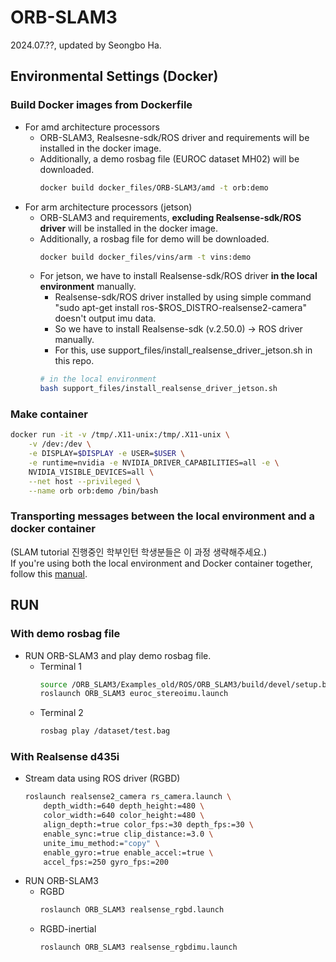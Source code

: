 # ORB-SLAM3
2024.07.??, updated by Seongbo Ha.

## Environmental Settings (Docker)
### Build Docker images from Dockerfile
- For amd architecture processors
    - ORB-SLAM3, Realsesne-sdk/ROS driver and requirements will be installed in the docker image.
    - Additionally, a demo rosbag file (EUROC dataset MH02) will be downloaded.
        ```bash
        docker build docker_files/ORB-SLAM3/amd -t orb:demo
        ```
- For arm architecture processors (jetson)
    - ORB-SLAM3 and requirements, **excluding Realsense-sdk/ROS driver** will be installed in the docker image.
    - Additionally, a rosbag file for demo will be downloaded.
        ```bash
        docker build docker_files/vins/arm -t vins:demo
        ```
    - For jetson, we have to install Realsense-sdk/ROS driver **in the local environment** manually.
        - Realsense-sdk/ROS driver installed by using simple command "sudo apt-get install ros-$ROS_DISTRO-realsense2-camera" doesn't output imu data.
        - So we have to install Realsense-sdk (v.2.50.0) -> ROS driver manually.
        - For this, use support_files/install_realsense_driver_jetson.sh in this repo.
        ```bash
        # in the local environment
        bash support_files/install_realsense_driver_jetson.sh
        ```

### Make container
```bash
docker run -it -v /tmp/.X11-unix:/tmp/.X11-unix \
    -v /dev:/dev \
    -e DISPLAY=$DISPLAY -e USER=$USER \
    -e runtime=nvidia -e NVIDIA_DRIVER_CAPABILITIES=all -e \
    NVIDIA_VISIBLE_DEVICES=all \
    --net host --privileged \
    --name orb orb:demo /bin/bash
```

### Transporting messages between the local environment and a docker container
(SLAM tutorial 진행중인 학부인턴 학생분들은 이 과정 생략해주세요.)<br>
If you're using both the local environment and Docker container together, follow this [manual](https://github.com/Lab-of-AI-and-Robotics/Lair_Code_Implementation_Manual/blob/main/manual/ROS_multidevice.md).
## RUN
### With demo rosbag file
- RUN ORB-SLAM3 and play demo rosbag file.
    - Terminal 1
        ```bash
        source /ORB_SLAM3/Examples_old/ROS/ORB_SLAM3/build/devel/setup.bash
        roslaunch ORB_SLAM3 euroc_stereoimu.launch
        ```
    - Terminal 2
        ```bash
        rosbag play /dataset/test.bag
        ```
### With Realsense d435i
- Stream data using ROS driver (RGBD)
    ```bash
    roslaunch realsense2_camera rs_camera.launch \
        depth_width:=640 depth_height:=480 \
        color_width:=640 color_height:=480 \
        align_depth:=true color_fps:=30 depth_fps:=30 \
        enable_sync:=true clip_distance:=3.0 \
        unite_imu_method:="copy" \
        enable_gyro:=true enable_accel:=true \
        accel_fps:=250 gyro_fps:=200
    ```
- RUN ORB-SLAM3
    - RGBD
        ```bash
        roslaunch ORB_SLAM3 realsense_rgbd.launch
        ```
    - RGBD-inertial
        ```bash
        roslaunch ORB_SLAM3 realsense_rgbdimu.launch
        ```